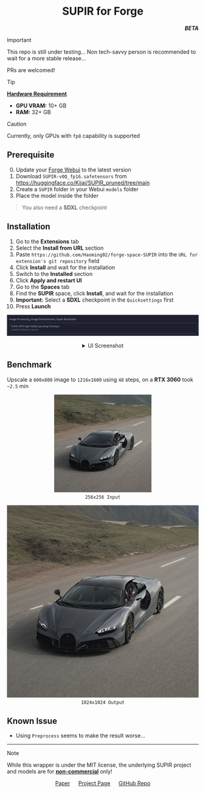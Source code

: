 <h1 align="center">SUPIR for Forge</h1>
<p align="right"><b><i>BETA</i></b></p>

> [!IMPORTANT]
> This repo is still under testing... Non tech-savvy person is recommended to wait for a more stable release...
>
> PRs are welcomed!

> [!TIP]
> <ins><b>Hardware Requirement</b></ins>
> - **GPU VRAM:** 10+ GB
> - **RAM:** 32+ GB

> [!CAUTION]
> Currently, only GPUs with `fp8` capability is supported

## Prerequisite
0. Update your [Forge Webui](https://github.com/lllyasviel/stable-diffusion-webui-forge) to the latest version
1. Download `SUPIR-v0Q_fp16.safetensors` from https://huggingface.co/Kijai/SUPIR_pruned/tree/main
2. Create a `SUPIR` folder in your Webui `models` folder
3. Place the model inside the folder

> You also need a **SDXL** checkpoint

## Installation
1. Go to the **Extensions** tab
2. Select the **Install from URL** section
3. Paste `https://github.com/Haoming02/forge-space-SUPIR` into the `URL for extension's git repository` field
4. Click **Install** and wait for the installation
5. Switch to the **Installed** section
6. Click **Apply and restart UI**
7. Go to the **Spaces** tab
8. Find the **SUPIR** space, click **Install**, and wait for the installation
9. **Important:** Select a **SDXL** checkpoint in the `Quicksettings` first
10. Press **Launch**

<p align="center">
<img src="./img/space.jpg">
</p>

<details align="center">
<summary>UI Screenshot</summary>
<img src="./img/ui.jpg">
</details>

## Benchmark

Upscale a `600x800` image to `1216x1600` using `48` steps, on a **RTX 3060** took `~2.5` min

<p align="center">
<img src="./img/input.jpg"><br>
<code>256x256 Input</code>
</p>

<p align="center">
<img src="./img/output.jpg"><br>
<code>1024x1024 Output</code>
</p>

## Known Issue

- Using `Preprocess` seems to make the result worse...

<hr>

> [!NOTE]
> While this wrapper is under the MIT license, the underlying SUPIR project and models are for **[non-commercial](https://github.com/Fanghua-Yu/SUPIR/blob/master/LICENSE)** only!

<p align="center">
    <a href="https://arxiv.org/abs/2401.13627">Paper</a> &emsp; <a href="http://supir.xpixel.group/">Project Page</a> &emsp; <a href="https://github.com/Fanghua-Yu/SUPIR">GitHub Repo</a>
</p>
